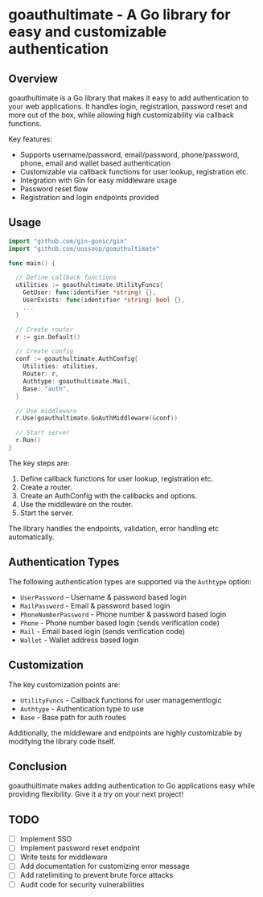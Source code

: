 # goauthultimate - A Go library for easy and customizable authentication

## Overview

goauthultimate is a Go library that makes it easy to add authentication to your web applications. It handles login, registration, password reset and more out of the box, while allowing high customizability via callback functions.

Key features:

- Supports username/password, email/password, phone/password, phone, email and wallet based authentication
- Customizable via callback functions for user lookup, registration etc.
- Integration with Gin for easy middleware usage
- Password reset flow
- Registration and login endpoints provided

## Usage

```go
import "github.com/gin-gonic/gin"
import "github.com/uussoop/goauthultimate"

func main() {

  // Define callback functions
  utilities := goauthultimate.UtilityFuncs{
    GetUser: func(identifier *string) {}, 
    UserExists: func(identifier *string) bool {},
    ...
  }

  // Create router
  r := gin.Default()

  // Create config
  conf := goauthultimate.AuthConfig{
    Utilities: utilities,
    Router: r,
    Authtype: goauthultimate.Mail,
    Base: "auth",
  }

  // Use middleware
  r.Use(goauthultimate.GoAuthMiddleware(&conf))

  // Start server
  r.Run()
}
```

The key steps are:

1. Define callback functions for user lookup, registration etc.
2. Create a router.
3. Create an AuthConfig with the callbacks and options. 
4. Use the middleware on the router.
5. Start the server.

The library handles the endpoints, validation, error handling etc automatically.

## Authentication Types

The following authentication types are supported via the `Authtype` option:

- `UserPassword` - Username & password based login
- `MailPassword` - Email & password based login
- `PhoneNumberPassword` - Phone number & password based login  
- `Phone` - Phone number based login (sends verification code)
- `Mail` - Email based login (sends verification code)
- `Wallet` - Wallet address based login

## Customization

The key customization points are:

- `UtilityFuncs` - Callback functions for user managementlogic
- `Authtype` - Authentication type to use
- `Base` - Base path for auth routes

Additionally, the middleware and endpoints are highly customizable by modifying the library code itself.

## Conclusion

goauthultimate makes adding authentication to Go applications easy while providing flexibility. Give it a try on your next project!


## TODO

- [ ] Implement SSO
- [ ] Implement password reset endpoint
- [ ] Write tests for middleware
- [ ] Add documentation for customizing error message
- [ ] Add ratelimiting to prevent brute force attacks
- [ ] Audit code for security vulnerabilities
